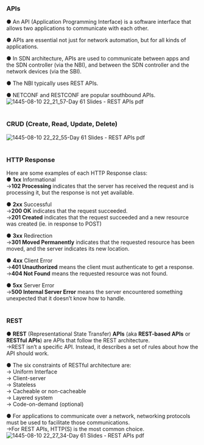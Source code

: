 ###  APIs  

● An API (Application Programming Interface) is a software interface that allows two applications to communicate with each other.

● APIs are essential not just for network automation, but for all kinds of applications.

● In SDN architecture, APIs are used to communicate between apps and the SDN controller (via the NBI), and between the SDN controller and the network devices (via the SBI).

● The NBI typically uses REST APIs.

● NETCONF and RESTCONF are popular southbound APIs.  
![1445-08-10 22_21_57-Day 61 Slides - REST APIs pdf](https://github.com/0xVoLk/CCNA-Note/assets/100092212/7c03bb5d-0ddb-4263-96c8-1a9155c33dbb)  
<br>


###  CRUD (Create, Read, Update, Delete)  

![1445-08-10 22_22_55-Day 61 Slides - REST APIs pdf](https://github.com/0xVoLk/CCNA-Note/assets/100092212/fca77a04-8198-446b-a0b4-a66809020419)  
<br>


###  HTTP Response  

Here are some examples of each HTTP Response class:  
● **1xx** Informational  
→**102 Processing** indicates that the server has received the request and is processing it, but the response is not yet available.

● **2xx** Successful  
→**200 OK** indicates that the request succeeded.  
→**201 Created** indicates that the request succeeded and a new resource was created (ie. in response to POST)

● **3xx** Redirection  
→**301 Moved Permanently** indicates that the requested resource has been moved, and the server indicates its new location.

● **4xx** Client Error  
→**401 Unauthorized** means the client must authenticate to get a response.  
→**404 Not Found** means the requested resource was not found.

● **5xx** Server Error  
→**500 Internal Server Error** means the server encountered something unexpected that it doesn’t know how to handle.  
<br>  


###  REST  

● **REST** (Representational State Transfer) **APIs** (aka **REST-based APIs** or **RESTful APIs**) are APIs that follow the REST architecture.  
→REST isn’t a specific API. Instead, it describes a set of rules about how the API should work.

● The six constraints of RESTful architecture are:  
→ Uniform Interface  
→ Client-server  
→ Stateless  
→ Cacheable or non-cacheable  
→ Layered system  
→ Code-on-demand (optional)

● For applications to communicate over a network, networking protocols must be used to facilitate those communications.  
→For REST APIs, HTTP(S) is the most common choice.  
![1445-08-10 22_27_34-Day 61 Slides - REST APIs pdf](https://github.com/0xVoLk/CCNA-Note/assets/100092212/a727fead-96c3-480d-8847-1e0678a4d9d8)
